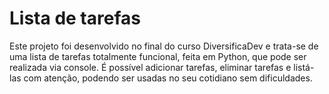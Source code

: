 # Lista de tarefas
Este projeto foi desenvolvido no final do curso DiversificaDev e trata-se de uma lista de tarefas totalmente funcional, feita em Python, que pode ser realizada via console. É possível adicionar tarefas, eliminar tarefas e listá-las com atenção, podendo ser usadas no seu cotidiano sem dificuldades.
